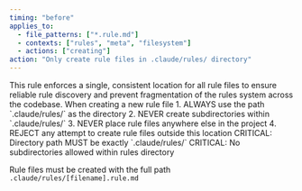 ```yaml
---
timing: "before"
applies_to:
  - file_patterns: ["*.rule.md"]
  - contexts: ["rules", "meta", "filesystem"]
  - actions: ["creating"]
action: "Only create rule files in .claude/rules/ directory"
---
```


<purpose>
This rule enforces a single, consistent location for all rule files to ensure reliable rule discovery and prevent fragmentation of the rules system across the codebase.
</purpose>

<condition>
When creating a new rule file
</condition>

<instructions>
1. ALWAYS use the path `.claude/rules/` as the directory
2. NEVER create subdirectories within `.claude/rules/`
3. NEVER place rule files anywhere else in the project
4. REJECT any attempt to create rule files outside this location
</instructions>

<detail>
CRITICAL: Directory path MUST be exactly `.claude/rules/`
CRITICAL: No subdirectories allowed within rules directory

Rule files must be created with the full path `.claude/rules/[filename].rule.md`
</detail>